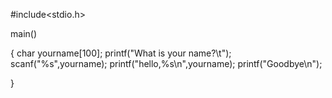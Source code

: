 #include<stdio.h>

main()

{
      char yourname[100];
      printf("What is your name?\t");
      scanf("%s",yourname);
      printf("hello,%s\n",yourname);
      printf("Goodbye\n");

}



